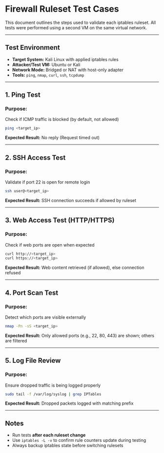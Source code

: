 # Firewall Ruleset Test Cases

This document outlines the steps used to validate each iptables ruleset. All tests were performed using a second VM on the same virtual network.

---

## Test Environment
- **Target System:** Kali Linux with applied iptables rules
- **Attacker/Test VM:** Ubuntu or Kali
- **Network Mode:** Bridged or NAT with host-only adapter
- **Tools:** `ping`, `nmap`, `curl`, `ssh`, `tcpdump`

---

## 1. Ping Test
### Purpose:
Check if ICMP traffic is blocked (by default, not allowed)
```bash
ping <target_ip>
```
**Expected Result:** No reply (Request timed out)

---

## 2. SSH Access Test
### Purpose:
Validate if port 22 is open for remote login
```bash
ssh user@<target_ip>
```
**Expected Result:** SSH connection succeeds if allowed by ruleset

---

## 3. Web Access Test (HTTP/HTTPS)
### Purpose:
Check if web ports are open when expected
```bash
curl http://<target_ip>
curl https://<target_ip>
```
**Expected Result:** Web content retrieved (if allowed), else connection refused

---

## 4. Port Scan Test
### Purpose:
Detect which ports are visible externally
```bash
nmap -Pn -sS <target_ip>
```
**Expected Result:** Only allowed ports (e.g., 22, 80, 443) are shown; others are filtered

---

## 5. Log File Review
### Purpose:
Ensure dropped traffic is being logged properly
```bash
sudo tail -f /var/log/syslog | grep IPTables
```
**Expected Result:** Dropped packets logged with matching prefix

---

## Notes
- Run tests **after each ruleset change**
- Use `iptables -L -v` to confirm rule counters update during testing
- Always backup iptables state before switching rulesets
